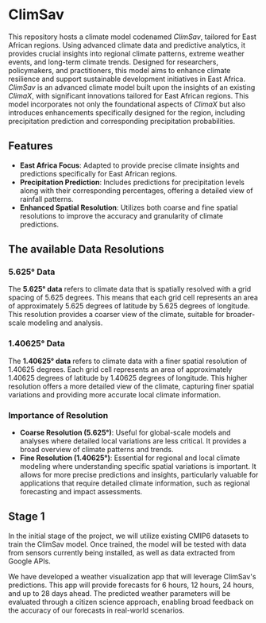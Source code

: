 # ClimSav

This repository hosts a climate model codenamed *ClimSav*, tailored for East African regions. Using advanced climate data and predictive analytics, it provides crucial insights into regional climate patterns, extreme weather events, and long-term climate trends. Designed for researchers, policymakers, and practitioners, this model aims to enhance climate resilience and support sustainable development initiatives in East Africa.
*ClimSav* is an advanced climate model built upon the insights of an existing *ClimaX*, with significant innovations tailored for East African regions. This model incorporates not only the foundational aspects of *ClimaX* but also introduces enhancements specifically designed for the region, including precipitation prediction and corresponding precipitation probabilities.

## Features

- **East Africa Focus**: Adapted to provide precise climate insights and predictions specifically for East African regions.
- **Precipitation Prediction**: Includes predictions for precipitation levels along with their corresponding percentages, offering a detailed view of rainfall patterns.
- **Enhanced Spatial Resolution**: Utilizes both coarse and fine spatial resolutions to improve the accuracy and granularity of climate predictions.

## The available Data Resolutions

### 5.625° Data

The **5.625° data** refers to climate data that is spatially resolved with a grid spacing of 5.625 degrees. This means that each grid cell represents an area of approximately 5.625 degrees of latitude by 5.625 degrees of longitude. This resolution provides a coarser view of the climate, suitable for broader-scale modeling and analysis.

### 1.40625° Data

The **1.40625° data** refers to climate data with a finer spatial resolution of 1.40625 degrees. Each grid cell represents an area of approximately 1.40625 degrees of latitude by 1.40625 degrees of longitude. This higher resolution offers a more detailed view of the climate, capturing finer spatial variations and providing more accurate local climate information.

### Importance of Resolution

- **Coarse Resolution (5.625°)**: Useful for global-scale models and analyses where detailed local variations are less critical. It provides a broad overview of climate patterns and trends.
- **Fine Resolution (1.40625°)**: Essential for regional and local climate modeling where understanding specific spatial variations is important. It allows for more precise predictions and insights, particularly valuable for applications that require detailed climate information, such as regional forecasting and impact assessments.

## Stage 1
In the initial stage of the project, we will utilize existing CMIP6 datasets to train the ClimSav model. Once trained, the model will be tested with data from sensors currently being installed, as well as data extracted from Google APIs. 

We have developed a weather visualization app that will leverage ClimSav's predictions. This app will provide forecasts for 6 hours, 12 hours, 24 hours, and up to 28 days ahead. The predicted weather parameters will be evaluated through a citizen science approach, enabling broad feedback on the accuracy of our forecasts in real-world scenarios.
 




